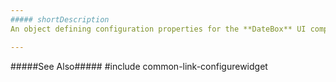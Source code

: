 ```yaml
---
##### shortDescription
An object defining configuration properties for the **DateBox** UI component.

---
```

#####See Also#####
#include common-link-configurewidget